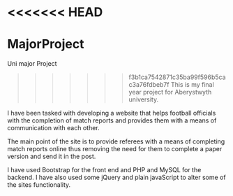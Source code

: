 <<<<<<< HEAD
=======

# MajorProject
Uni major Project


>>>>>>> f3b1ca7542871c35ba99f596b5cac3a76fdbeb7f
This is my final year project for Aberystwyth university.

I have been tasked with developing a website that helps football officials with the completion of match reports and provides them with a means of communication with each other.

The main point of the site is to provide referees with a means of completing match reports online thus removing the need for them to complete a paper version and send it in the post. 

I have used Bootstrap for the front end and PHP and MySQL for the backend. I have also used some jQuery and plain javaScript to alter some of the sites functionality.

